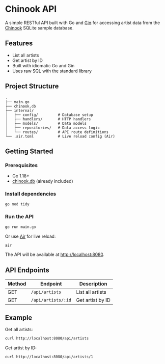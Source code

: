 # Chinook API

A simple RESTful API built with Go and [Gin](https://github.com/gin-gonic/gin) for accessing artist data from the [Chinook](https://github.com/lerocha/chinook-database) SQLite sample database.

## Features

- List all artists
- Get artist by ID
- Built with idiomatic Go and Gin
- Uses raw SQL with the standard library

## Project Structure

```
.
├── main.go
├── chinook.db
├── internal/
│   ├── config/         # Database setup
│   ├── handlers/       # HTTP handlers
│   ├── models/         # Data models
│   ├── repositories/   # Data access logic
│   └── routes/         # API route definitions
└── .air.toml           # Live reload config (Air)
```

## Getting Started

### Prerequisites

- Go 1.18+
- [chinook.db](https://github.com/lerocha/chinook-database) (already included)

### Install dependencies

```sh
go mod tidy
```

### Run the API

```sh
go run main.go
```

Or use [Air](https://github.com/cosmtrek/air) for live reload:

```sh
air
```

The API will be available at [http://localhost:8080](http://localhost:8080).

## API Endpoints

| Method | Endpoint           | Description      |
| ------ | ------------------ | ---------------- |
| GET    | `/api/artists`     | List all artists |
| GET    | `/api/artists/:id` | Get artist by ID |

## Example

Get all artists:

```sh
curl http://localhost:8080/api/artists
```

Get artist by ID:

```sh
curl http://localhost:8080/api/artists/1
```
